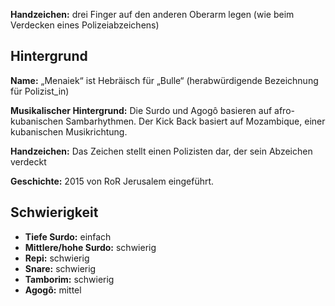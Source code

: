 **Handzeichen:** drei Finger auf den anderen Oberarm legen (wie beim Verdecken
eines Polizeiabzeichens)

## Hintergrund

**Name:** „Menaiek“ ist Hebräisch für „Bulle“ (herabwürdigende Bezeichnung für
Polizist_in)

**Musikalischer Hintergrund:** Die Surdo und Agogô basieren auf afro-kubanischen
Sambarhythmen. Der Kick Back basiert auf Mozambique, einer kubanischen
Musikrichtung.

**Handzeichen:** Das Zeichen stellt einen Polizisten dar, der sein Abzeichen
verdeckt

**Geschichte:** 2015 von RoR Jerusalem eingeführt.

## Schwierigkeit

* **Tiefe Surdo:** einfach
* **Mittlere/hohe Surdo:** schwierig
* **Repi:** schwierig
* **Snare:** schwierig
* **Tamborim:** schwierig
* **Agogô:** mittel
